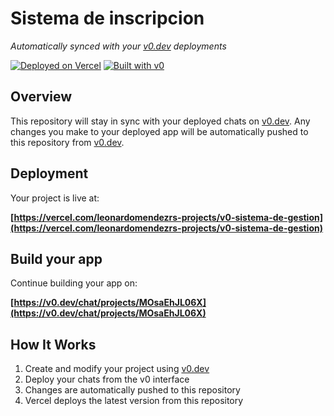 # Sistema de inscripcion

*Automatically synced with your [v0.dev](https://v0.dev) deployments*

[![Deployed on Vercel](https://img.shields.io/badge/Deployed%20on-Vercel-black?style=for-the-badge&logo=vercel)](https://vercel.com/leonardomendezrs-projects/v0-sistema-de-gestion)
[![Built with v0](https://img.shields.io/badge/Built%20with-v0.dev-black?style=for-the-badge)](https://v0.dev/chat/projects/MOsaEhJL06X)

## Overview

This repository will stay in sync with your deployed chats on [v0.dev](https://v0.dev).
Any changes you make to your deployed app will be automatically pushed to this repository from [v0.dev](https://v0.dev).

## Deployment

Your project is live at:

**[https://vercel.com/leonardomendezrs-projects/v0-sistema-de-gestion](https://vercel.com/leonardomendezrs-projects/v0-sistema-de-gestion)**

## Build your app

Continue building your app on:

**[https://v0.dev/chat/projects/MOsaEhJL06X](https://v0.dev/chat/projects/MOsaEhJL06X)**

## How It Works

1. Create and modify your project using [v0.dev](https://v0.dev)
2. Deploy your chats from the v0 interface
3. Changes are automatically pushed to this repository
4. Vercel deploys the latest version from this repository